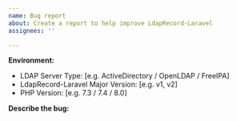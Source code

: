 ```yaml
---
name: Bug report
about: Create a report to help improve LdapRecord-Laravel
assignees: ''

---
```


<!--
  Please update the below information with your environment.
  Issues filed without the below information will be closed.
-->
**Environment:**
 - LDAP Server Type: [e.g. ActiveDirectory / OpenLDAP / FreeIPA]
 - LdapRecord-Laravel Major Version: [e.g. v1, v2]
 - PHP Version: [e.g. 7.3 / 7.4 / 8.0]

**Describe the bug:**
